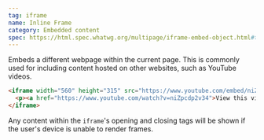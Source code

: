 ```yaml
---
tag: iframe
name: Inline Frame
category: Embedded content
spec: https://html.spec.whatwg.org/multipage/iframe-embed-object.html#the-iframe-element
---
```


Embeds a different webpage within the current page. This is commonly used for including content hosted on other websites, such as YouTube videos.

<!-- prettier-ignore-start -->
```html
<iframe width="560" height="315" src="https://www.youtube.com/embed/niZpcdp2v34">
  <p><a href="https://www.youtube.com/watch?v=niZpcdp2v34">View this video on YouTube</a></p>
</iframe>
```
<!-- prettier-ignore-end -->

Any content within the `iframe`'s opening and closing tags will be shown if the user's device is unable to render frames.
